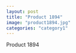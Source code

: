 ```yaml
---
layout: post
title: "Product 1894"
image: "product1894.jpg"
categories: "category1"
---
```

Product 1894
